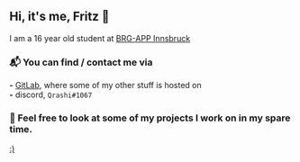 ## Hi, it's me, Fritz 👋

I am a 16 year old student at [BRG-APP Innsbruck](https://www.brg-app.tsn.at/)

### 📬 You can find / contact me via
**-** [GitLab](https://gitlab.com/Qrashi), where some of my other stuff is hosted on <br>
**-** discord, ``Qrashi#1067``

### 👀 Feel free to look at some of my projects I work on in my spare time.
[:)](https://open.spotify.com/artist/56ZTgzPBDge0OvCGgMO3OY)
